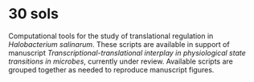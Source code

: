 # 30 sols
Computational tools for the study of translational regulation in *Halobacterium salinarum*. These scripts are available in support of manuscript *Transcriptional-translational interplay in physiological state transitions in microbes*, currently under review. Available scripts are grouped together as needed to reproduce manuscript figures.

